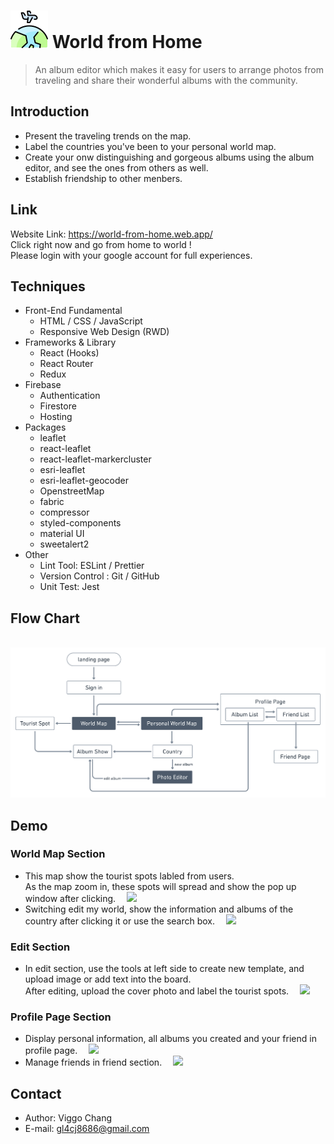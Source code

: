 # <img width="60px" src="src/image/favicon.png"/> World from Home
> An album editor which makes it easy for users to arrange photos from traveling and share their wonderful albums with the community.
## Introduction 
+ Present the traveling trends on the map.
+ Label the countries you've been to your personal world map.
+ Create your onw distinguishing and gorgeous albums using the album editor, and see the ones from others as well. 
+ Establish friendship to other menbers.

## Link
Website Link: <https://world-from-home.web.app/><br/>
Click right now and go from home to world ! </br>
Please login with your google account for full experiences.

## Techniques
+ Front-End Fundamental
  + HTML / CSS / JavaScript
  + Responsive Web Design (RWD)
+ Frameworks & Library
  + React (Hooks)
  + React Router
  + Redux
+ Firebase
  + Authentication
  + Firestore
  + Hosting
+ Packages
  + leaflet
  + react-leaflet
  + react-leaflet-markercluster
  + esri-leaflet
  + esri-leaflet-geocoder
  + OpenstreetMap
  + fabric
  + compressor
  + styled-components
  + material UI
  + sweetalert2
+ Other
  + Lint Tool: ESLint / Prettier
  + Version Control : Git / GitHub
  + Unit Test: Jest

## Flow Chart
&emsp;<img src="/readme_demo/userFlow.jpeg"/>

## Demo
### World Map Section 
+ This map show the tourist spots labled from users. <br/>As the map zoom in, these spots will spread and show the pop up window after clicking.
&emsp;<img src="/readme_demo/leaflet_map_.gif"/> 
+ Switching edit my world, show the information and albums of the country after clicking it or use the search box. 
&emsp;<img src="/readme_demo/amChart_.gif"/>
### Edit Section
+ In edit section, use the tools at left side to create new template, and upload image or add text into the board.<br/> After editing, upload the cover photo and label the tourist spots.
&emsp;<img src="/readme_demo/photo_editor_.gif"/>
### Profile Page Section
+ Display personal information, all albums you created and your friend in profile page.
&emsp;<img src="/readme_demo/my_page_.gif"/>
+ Manage friends in friend section.
&emsp;<img src="/readme_demo/friend_.gif"/>

## Contact
+ Author: Viggo Chang
+ E-mail: <gl4cj8686@gmail.com> 